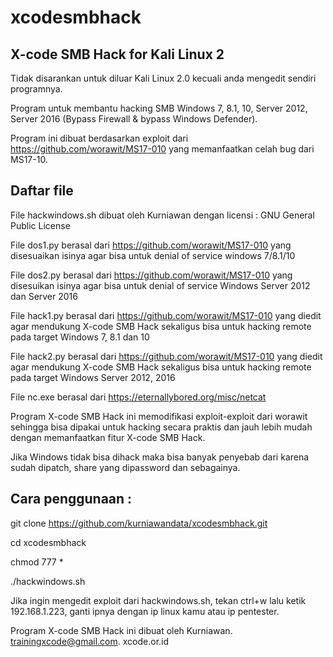 # xcodesmbhack

X-code SMB Hack for Kali Linux 2
--------------------------------

Tidak disarankan untuk diluar Kali Linux 2.0 kecuali anda mengedit sendiri programnya.

Program untuk membantu hacking SMB Windows 7, 8.1, 10, Server 2012, Server 2016 (Bypass Firewall &amp; bypass Windows Defender).

Program ini dibuat berdasarkan exploit dari https://github.com/worawit/MS17-010 yang memanfaatkan celah bug dari MS17-10. 

Daftar file
-----------
File hackwindows.sh dibuat oleh Kurniawan dengan licensi : GNU General Public License

File dos1.py berasal dari https://github.com/worawit/MS17-010 yang disesuaikan isinya agar bisa untuk denial of service windows 7/8.1/10 

File dos2.py berasal dari  https://github.com/worawit/MS17-010 yang disesuikan isinya agar bisa untuk denial of service Windows Server 2012 dan Server 2016

File hack1.py berasal dari https://github.com/worawit/MS17-010 yang diedit agar mendukung X-code SMB Hack sekaligus bisa untuk hacking remote pada target Windows 7, 8.1 dan 10

File hack2.py berasal dari https://github.com/worawit/MS17-010 yang diedit agar mendukung X-code SMB Hack sekaligus bisa untuk hacking remote pada target Windows Server 2012, 2016

File nc.exe berasal dari https://eternallybored.org/misc/netcat

Program X-code SMB Hack ini memodifikasi exploit-exploit dari worawit sehingga bisa dipakai untuk hacking secara praktis dan jauh lebih mudah dengan memanfaatkan fitur X-code SMB Hack.

Jika Windows tidak bisa dihack maka bisa banyak penyebab dari karena sudah dipatch, share yang dipassword dan sebagainya.

Cara penggunaan :
-----------------

git clone https://github.com/kurniawandata/xcodesmbhack.git

cd xcodesmbhack

chmod 777 *

./hackwindows.sh

Jika ingin mengedit exploit dari hackwindows.sh, tekan ctrl+w lalu ketik 192.168.1.223, ganti ipnya dengan ip linux kamu atau ip pentester.

Program X-code SMB Hack ini dibuat oleh Kurniawan. trainingxcode@gmail.com. xcode.or.id
